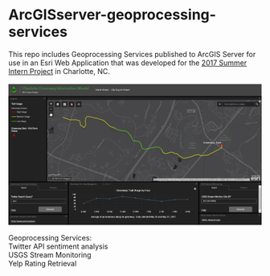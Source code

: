# ArcGISserver-geoprocessing-services
This repo includes Geoprocessing Services published to ArcGIS Server for use in an Esri Web Application that was developed for the <a href="http://ess.maps.arcgis.com/apps/webappviewer/index.html?id=50c3402cea314254b0588d5c20238d4f">2017 Summer Intern Project</a> in Charlotte, NC.  
<br>
<a href="http://ess.maps.arcgis.com/apps/webappviewer/index.html?id=50c3402cea314254b0588d5c20238d4f">
  <img src="webapp.PNG" alt="This is where an image should be, sorry you can't see it. Try using Google Chrome." title="Greenway Web App"   style="max-width:100%;"></img>
</a>

Geoprocessing Services: <br>
Twitter API sentiment analysis<br>
USGS Stream Monitoring<br>
Yelp Rating Retrieval<br>
